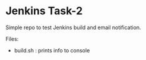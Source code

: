 # Jenkins Task-2
Simple repo to test Jenkins build and email notification.

Files:
- build.sh : prints info to console
